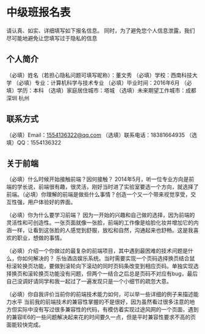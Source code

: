 # 中级班报名表

请认真、如实、详细填写如下报名信息。
同时，为了避免您个人信息泄露，我们尽可能地避免让您填写过于隐私的信息

## 个人简介

（必填）姓名（若担心隐私问题可填写昵称）：董文秀 
（必填）学校：西南科技大学 
（必填）专业：计算机科学与技术专业
（必填）毕业时间：2016年6月 
（必填）学历：本科 
（选填）家庭居住城市：塔城
（选填）未来期望工作城市：成都 深圳 杭州

## 联系方式

（必填）Email：1554136322@qq.com
（选填）联系电话：18381664935 
（选填）QQ：1554136322

## 关于前端

（必填）什么时候开始接触前端？因何接触？
	2014年5月，听一位专业方向是前端的学长说，前端很有趣，很灵活，刚好当时进了实验室要选一个方向，就选择了前端。（必填）你理解的前端是做些什么事情？创造一个又一个带来视觉享受，交互性强，用户体验好的界面。

（必填）你为什么要学习前端？
	因为一开始的兴趣和自己做的选择，因为前端的灵活性和可创造性。一张页面就像一张脸，前端的工作像是给脸化妆并增加它的内涵一样，让看到这张脸的人感觉到舒服，放松和自然，沟通起来也舒畅。这是我喜欢的职业，想做的事情。

（必填）介绍一个你做过的最复杂的前端项目，其中遇到最困难的技术问题是什么，你如何解决的？
	乐怡酒店娱乐系统。当时需要实现一个页码选择换页结合鼠标滚轮换页功能，要做到滚轮向下滚动的同时页码条改变到相应页码。单独实现选择换页和滚轮换页功能没有问题，但两个一结合之后总是页码不对应有bug，最后自己没调好请同学和我一起过了一遍发现只是一个小细节的疏忽大意。

（必填）你自我评价当前你的前端技术能力如何，可以举一些详细的例子来描述能力水平
	当前我的前端技术的兼容性掌握的不是很好，因为虽然看过很多注意的地方但实际中没有写过很多兼容性的代码，有模仿着实现过途风网的一个页面，遇到的兼容IE6的一些问题解决起来花的时间要久一点，但是平时兼容性要求不高的页面能较快完成。
